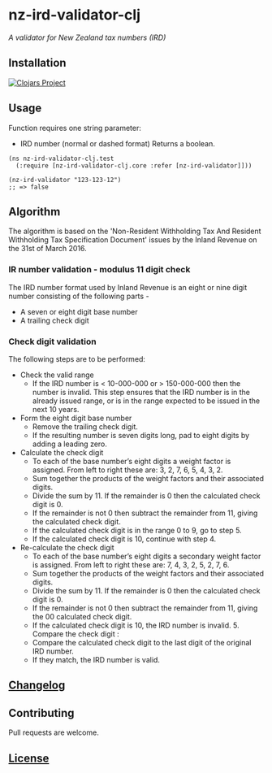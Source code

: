 # nz-ird-validator-clj

_A validator for New Zealand tax numbers (IRD)_

## Installation

[![Clojars Project](https://clojars.org/nz-ird-validator-cljlatest-version.svg)](https://clojars.org/nz-ird-validator-clj)

## Usage

Function requires one string parameter:
* IRD number (normal or dashed format)
Returns a boolean.

```
(ns nz-ird-validator-clj.test
  (:require [nz-ird-validator-clj.core :refer [nz-ird-validator]]))
  
(nz-ird-validator "123-123-12")
;; => false
```

## Algorithm

The algorithm is based on the 'Non-Resident Withholding Tax And Resident Withholding Tax Specification Document' issues by the Inland Revenue on the 31st of March 2016.

### IR number validation - modulus 11 digit check

The IRD number format used by Inland Revenue is an eight or nine digit number consisting of the following parts -

* A seven or eight digit base number
* A trailing check digit

### Check digit validation

The following steps are to be performed:

* Check the valid range
    * If the IRD number is < 10-000-000 or > 150-000-000 then the number is invalid. This step ensures that the IRD number is in the already issued range, or is in the range expected to be issued in the next 10 years.
* Form the eight digit base number
    * Remove the trailing check digit.
    * If the resulting number is seven digits long, pad to eight digits by adding a leading zero.
* Calculate the check digit
    * To each of the base number’s eight digits a weight factor is assigned. From left to right these are: 3, 2, 7, 6, 5, 4, 3, 2.
    * Sum together the products of the weight factors and their associated digits.
    * Divide the sum by 11. If the remainder is 0 then the calculated check digit is 0.
    * If the remainder is not 0 then subtract the remainder from 11, giving the calculated check digit.
    * If the calculated check digit is in the range 0 to 9, go to step 5.
    * If the calculated check digit is 10, continue with step 4.
* Re-calculate the check digit
    * To each of the base number’s eight digits a secondary weight factor is assigned. From left to right these are: 7, 4, 3, 2, 5, 2, 7, 6.
    * Sum together the products of the weight factors and their associated digits.
    * Divide the sum by 11. If the remainder is 0 then the calculated check digit is 0.
    * If the remainder is not 0 then subtract the remainder from 11, giving the 00 calculated check digit.
    * If the calculated check digit is 10, the IRD number is invalid. 5. Compare the check digit :
    * Compare the calculated check digit to the last digit of the original IRD number.
    * If they match, the IRD number is valid.

## [Changelog](https://github.com/FNZC/nz-bank-account-validator/blob/master/CHANGELOG.md)

## Contributing

Pull requests are welcome.

## [License](https://github.com/FNZC/nz-bank-account-validator/blob/master/LICENSE)

